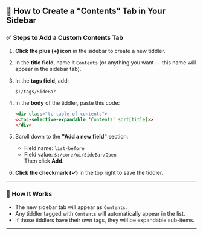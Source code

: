 
## 📂 How to Create a “Contents” Tab in Your Sidebar

### ✅ Steps to Add a Custom Contents Tab

1. **Click the plus (+) icon** in the sidebar to create a new tiddler.

2. In the **title field**, name it `Contents` (or anything you want — this name will appear in the sidebar tab).

3. In the **tags field**, add:  
   ```
   $:/tags/SideBar
   ```

4. In the **body** of the tiddler, paste this code:
   ```html
   <div class="tc-table-of-contents">
   <<toc-selective-expandable 'Contents' sort[title]>>
   </div>
   ```

5. Scroll down to the **"Add a new field"** section:  
   - Field name: `list-before`  
   - Field value: `$:/core/ui/SideBar/Open`  
   Then click **Add**.

6. **Click the checkmark (✓)** in the top right to save the tiddler.

---

### 📌 How It Works

- The new sidebar tab will appear as `Contents`.  
- Any tiddler tagged with `Contents` will automatically appear in the list.  
- If those tiddlers have their own tags, they will be expandable sub-items.

---
